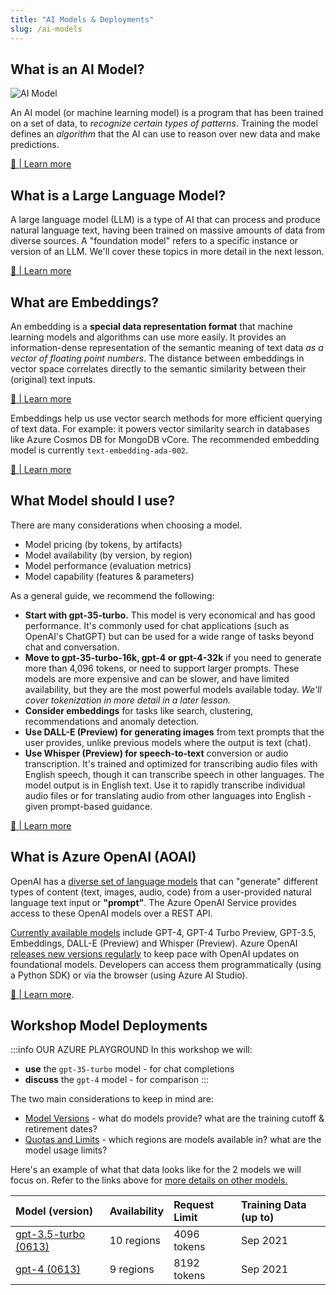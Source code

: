 ```yaml
---
title: "AI Models & Deployments"
slug: /ai-models
---
```


## What is an AI Model?

![AI Model](https://learn.microsoft.com/windows/ai/images/winml-model-flow.png)

An AI model (or machine learning model) is a program that has been trained on a set of data, to _recognize certain types of patterns_. Training the model defines an _algorithm_ that the AI can use to reason over new data and make predictions. 

[🔖 | Learn more](https://learn.microsoft.com/windows/ai/windows-ml/what-is-a-machine-learning-model)

## What is a Large Language Model?

A large language model (LLM) is a type of AI that can process and produce natural language text, having been trained on massive amounts of data from diverse sources. A "foundation model" refers to a specific instance or version of an LLM. We'll cover these topics in more detail in the next lesson.

[🔖 | Learn more](https://learn.microsoft.com/training/modules/introduction-large-language-models/)


## What are Embeddings?

An embedding is a **special data representation format** that machine learning models and algorithms can use more easily. It provides an information-dense representation of the semantic meaning of text data _as a vector of floating point numbers_. The distance between embeddings in vector space correlates directly to the semantic similarity between their (original) text inputs. 

 [🔖 | Learn more](https://learn.microsoft.com/azure/ai-services/openai/concepts/understand-embeddings#embedding-models)

Embeddings help us use vector search methods for more efficient querying of text data. For example: it powers vector similarity search in databases like Azure Cosmos DB for MongoDB vCore. The recommended embedding model is currently `text-embedding-ada-002`.

[🔖 | Learn more](https://learn.microsoft.com/azure/ai-services/openai/how-to/embeddings?tabs=console)


## What Model should I use?

There are many considerations when choosing a model.
 - Model pricing (by tokens, by artifacts)
 - Model availability (by version, by region)
 - Model performance (evaluation metrics)
 - Model capability (features & parameters)

As a general guide, we recommend the following:
- **Start with gpt-35-turbo.** This model is very economical and has good performance. It's commonly used for chat applications (such as OpenAI's ChatGPT) but can be used for a wide range of tasks beyond chat and conversation.
- **Move to gpt-35-turbo-16k, gpt-4 or gpt-4-32k** if you need to generate more than 4,096 tokens, or need to support larger prompts. These models are more expensive and can be slower, and have limited availability, but they are the most powerful models available today. *We'll cover tokenization in more detail in a later lesson.*
- **Consider embeddings** for tasks like search, clustering, recommendations and anomaly detection. 
- **Use DALL-E (Preview) for generating images** from text prompts that the user provides, unlike previous models where the output is text (chat). 
- **Use Whisper (Preview) for speech-to-text** conversion or audio transcription. It's trained and optimized for transcribing audio files with English speech, though it can transcribe speech in other languages. The model output is in English text. Use it to rapidly transcribe individual audio files or for translating audio from other languages into English - given prompt-based guidance.

[🔖 | Learn more](https://learn.microsoft.com/azure/ai-services/openai/how-to/working-with-models?tabs=powershell)

## What is Azure OpenAI (AOAI)

OpenAI has a [diverse set of language models](https://platform.openai.com/docs/models/overview) that can "generate" different types of content (text, images, audio, code) from a user-provided natural language text input or **"prompt"**. The Azure OpenAI Service provides access to these OpenAI models over a REST API. 

[Currently available models](https://learn.microsoft.com/en-us/azure/ai-services/openai/concepts/models) include GPT-4, GPT-4 Turbo Preview, GPT-3.5, Embeddings, DALL-E (Preview) and Whisper (Preview). Azure OpenAI [releases new versions regularly](https://learn.microsoft.com/azure/ai-services/openai/concepts/model-versions) to keep pace with OpenAI updates on foundational models. Developers can access them programmatically (using a Python SDK) or via the browser (using Azure AI Studio).

[🔖 | Learn more](https://learn.microsoft.com/azure/ai-services/openai/overview).

## Workshop Model Deployments

:::info OUR AZURE PLAYGROUND
In this workshop we will:
 - **use** the `gpt-35-turbo` model - for chat completions
 - **discuss** the `gpt-4` model - for comparison
:::

The two main considerations to keep in mind are: 
- [Model Versions](https://learn.microsoft.com/azure/ai-services/openai/concepts/models) - what do models provide? what are the training cutoff & retirement dates?
- [Quotas and Limits](https://learn.microsoft.com/azure/ai-services/openai/quotas-limits) - which regions are models available in? what are the model usage limits?

Here's an example of what that data looks like for the 2 models we will focus on. Refer to the links above for [more details on other models.](https://learn.microsoft.com/azure/ai-services/openai/concepts/models)

| Model (version) | Availability | Request Limit | Training Data (up to) |
|:---|:---|:---|:---|
| [gpt-3.5-turbo (0613)](https://learn.microsoft.com/azure/ai-services/openai/concepts/models#gpt-35-models)| 10 regions | 4096 tokens | Sep 2021 |
| [gpt-4 (0613)](https://learn.microsoft.com/azure/ai-services/openai/concepts/models#gpt-4-and-gpt-4-turbo-preview-models)| 9 regions | 8192 tokens | Sep 2021 |

